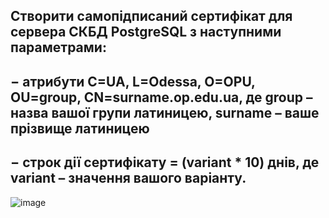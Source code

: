 ## Створити самопідписаний сертифікат для сервера СКБД PostgreSQL з наступними параметрами:
## − атрибути C=UA, L=Odessa, O=OPU, OU=group, CN=surname.op.edu.ua, де group – назва вашої групи латиницею, surname – ваше прізвище латиницею
## − строк дії сертифікату = (variant * 10) днів, де variant – значення вашого варіанту.

![image](https://github.com/oleksandrblazhko/ai-192-tarasenko/assets/81381951/0c1afa28-1e22-4f85-8002-cd131489e454)
